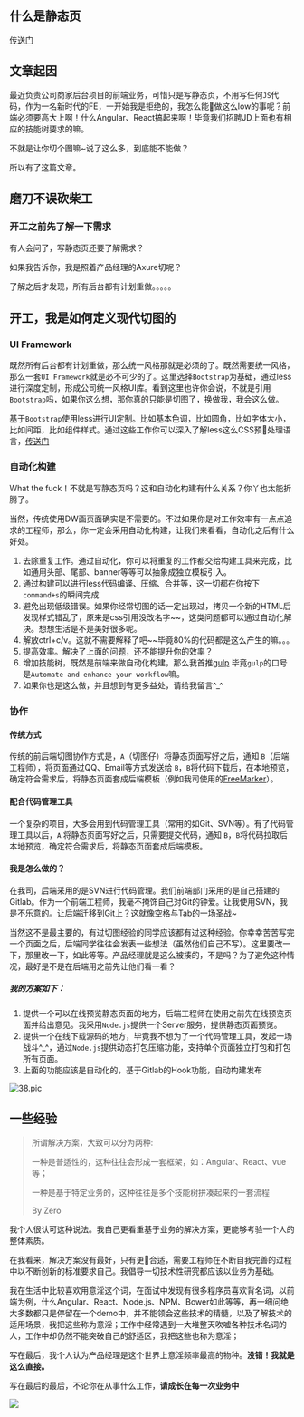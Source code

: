 ## 什么是静态页

[传送门](http://baike.baidu.com/item/%E9%9D%99%E6%80%81%E7%BD%91%E9%A1%B5)

## 文章起因

最近负责公司商家后台项目的前端业务，可惜只是写静态页，不用写任何`JS`代码，作为一名新时代的FE，一开始我是拒绝的，我怎么能做这么low的事呢？前端必须要高大上啊！什么Angular、React搞起来啊！毕竟我们招聘JD上面也有相应的技能树要求的嘛。

不就是让你切个图嘛~说了这么多，到底能不能做？

所以有了这篇文章。

## 磨刀不误砍柴工

### 开工之前先了解一下需求

有人会问了，写静态页还要了解需求？

如果我告诉你，我是照着产品经理的Axure切呢？

了解之后才发现，所有后台都有计划重做。。。。。

## 开工，我是如何定义现代切图的

### UI Framework

既然所有后台都有计划重做，那么统一风格那就是必须的了。既然需要统一风格，那么一套`UI Framework`就是必不可少的了。这里选择`Bootstrap`为基础，通过less进行深度定制，形成公司统一风格UI库。看到这里也许你会说，不就是引用`Bootstrap`吗，如果你这么想，那你真的只能是切图了，换做我，我会这么做。

基于`Bootstrap`使用less进行UI定制。比如基本色调，比如圆角，比如字体大小，比如间距，比如组件样式。通过这些工作你可以深入了解less这么CSS预处理语言，[传送门](http://lesscss.org/)

### 自动化构建

What the fuck！不就是写静态页吗？这和自动化构建有什么关系？你丫也太能折腾了。

当然，传统使用DW画页面确实是不需要的。不过如果你是对工作效率有一点点追求的工程师，那么，你一定会采用自动化构建，让我们来看看，自动化之后有什么好处。

1. 去除重复工作。通过自动化，你可以将重复的工作都交给构建工具来完成，比如通用头部、尾部、banner等等可以抽象成独立模板引入。
2. 通过构建可以进行less代码编译、压缩、合并等，这一切都在你按下`command+s`的瞬间完成
3. 避免出现低级错误。如果你经常切图的话一定出现过，拷贝一个新的HTML后发现样式错乱了，原来是css引用没改名字~~，这类问题都可以通过自动化解决。想想生活是不是美好很多呢。
4. 解放ctrl+c/v。这就不需要解释了吧~~毕竟80%的代码都是这么产生的嘛。。。
5. 提高效率。解决了上面的问题，还不能提升你的效率？
6. 增加技能树，既然是前端来做自动化构建，那么我首推[gulp](http://gulpjs.com/) 毕竟`gulp`的口号是`Automate and enhance your workflow`嘛。
7. 如果你也是这么做，并且想到有更多益处，请给我留言^_^

### 协作

#### 传统方式

传统的前后端切图协作方式是，`A`（切图仔）将静态页面写好之后，通知 `B`（后端工程师），将页面通过QQ、Email等方式发送给 `B`，`B`将代码下载后，在本地预览，确定符合需求后，将静态页面套成后端模板（例如我司使用的[FreeMarker](http://freemarker.org/)）。

#### 配合代码管理工具

一个复杂的项目，大多会用到代码管理工具（常用的如Git、SVN等）。有了代码管理工具以后，`A` 将静态页面写好之后，只需要提交代码，通知 `B`，`B`将代码拉取后本地预览，确定符合需求后，将静态页面套成后端模板。

#### 我是怎么做的？

在我司，后端采用的是SVN进行代码管理。我们前端部门采用的是自己搭建的Gitlab。作为一个前端工程师，我毫不掩饰自己对Git的钟爱。让我使用SVN，我是不乐意的。让后端迁移到Git上？这就像空格与Tab的一场圣战~

当然这不是最主要的，有过切图经验的同学应该都有过这种经验。你幸幸苦苦写完一个页面之后，后端同学往往会发表一些想法（虽然他们自己不写）。这里要改一下，那里改一下，如此等等。产品经理就是这么被揍的，不是吗？为了避免这种情况，最好是不是在后端用之前先让他们看一看？

##### 我的方案如下：

1. 提供一个可以在线预览静态页面的地方，后端工程师在使用之前先在线预览页面并给出意见。我采用`Node.js`提供一个Server服务，提供静态页面预览。
2. 提供一个在线下载源码的地方，毕竟我不想为了一个代码管理工具，发起一场战斗^_^，通过`Node.js`提供动态打包压缩功能，支持单个页面独立打包和打包所有页面。
3. 上面的功能应该是自动化的，基于Gitlab的Hook功能，自动构建发布

 ![38.pic](http://7xs2h9.com1.z0.glb.clouddn.com/38.pic.jpg)



## 一些经验



> 所谓解决方案，大致可以分为两种: 
>
> 一种是普适性的，这种往往会形成一套框架，如：Angular、React、vue等；
>
> 一种是基于特定业务的，这种往往是多个技能树拼凑起来的一套流程
>
> By Zero

我个人很认可这种说法。我自己更看重基于业务的解决方案，更能够考验一个人的整体素质。

在我看来，解决方案没有最好，只有更合适，需要工程师在不断自我完善的过程中以不断创新的标准要求自己。我倡导一切技术性研究都应该以业务为基础。

我在生活中比较喜欢用意淫这个词，在面试中发现有很多程序员喜欢背名词，以前端为例，什么Angular、React、Node.js、NPM、Bower如此等等，再一细问绝大多数都只是停留在一个demo中，并不能领会这些技术的精髓，以及了解技术的适用场景，我把这些称为意淫；工作中经常遇到一大堆整天吹嘘各种技术名词的人，工作中却仍然不能突破自己的舒适区，我把这些也称为意淫；

写在最后，我个人认为产品经理是这个世界上意淫频率最高的物种。**没错！我就是这么直接。**



写在最后的最后，不论你在从事什么工作，**请成长在每一次业务中**

![](http://7xs2h9.com1.z0.glb.clouddn.com/14052118207531.jpg)